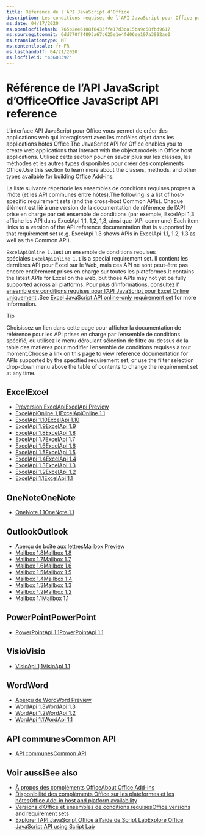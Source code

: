 ```yaml
---
title: Référence de l’API JavaScript d’Office
description: Les conditions requises de l’API JavaScript pour Office par hôte.
ms.date: 04/17/2020
ms.openlocfilehash: 765b2ee6108f6433ffe17d3ca15ba9c68fbd9617
ms.sourcegitcommit: 6dd770ff4893a67c625e1e4fd06ee197a3992ae0
ms.translationtype: MT
ms.contentlocale: fr-FR
ms.lasthandoff: 04/21/2020
ms.locfileid: "43603397"
---
```

# <a name="office-javascript-api-reference"></a><span data-ttu-id="c7116-103">Référence de l’API JavaScript d’Office</span><span class="sxs-lookup"><span data-stu-id="c7116-103">Office JavaScript API reference</span></span>

<span data-ttu-id="c7116-104">L’interface API JavaScript pour Office vous permet de créer des applications web qui interagissent avec les modèles objet dans les applications hôtes Office.</span><span class="sxs-lookup"><span data-stu-id="c7116-104">The JavaScript API for Office enables you to create web applications that interact with the object models in Office host applications.</span></span> <span data-ttu-id="c7116-105">Utilisez cette section pour en savoir plus sur les classes, les méthodes et les autres types disponibles pour créer des compléments Office.</span><span class="sxs-lookup"><span data-stu-id="c7116-105">Use this section to learn more about the classes, methods, and other types available for building Office Add-ins.</span></span>

<span data-ttu-id="c7116-106">La liste suivante répertorie les ensembles de conditions requises propres à l’hôte (et les API communes entre hôtes).</span><span class="sxs-lookup"><span data-stu-id="c7116-106">The following is a list of host-specific requirement sets (and the cross-host Common APIs).</span></span> <span data-ttu-id="c7116-107">Chaque élément est lié à une version de la documentation de référence de l’API prise en charge par cet ensemble de conditions (par exemple, ExcelApi 1,3 affiche les API dans ExcelApi 1,1, 1,2, 1,3, ainsi que l’API commune).</span><span class="sxs-lookup"><span data-stu-id="c7116-107">Each item links to a version of the API reference documentation that is supported by that requirement set (e.g. ExcelApi 1.3 shows APIs in ExcelApi 1.1, 1.2, 1.3 as well as the Common API).</span></span>

<span data-ttu-id="c7116-108">`ExcelApiOnline 1.1`est un ensemble de conditions requises spéciales.</span><span class="sxs-lookup"><span data-stu-id="c7116-108">`ExcelApiOnline 1.1` is a special requirement set.</span></span> <span data-ttu-id="c7116-109">Il contient les dernières API pour Excel sur le Web, mais ces API ne sont peut-être pas encore entièrement prises en charge sur toutes les plateformes.</span><span class="sxs-lookup"><span data-stu-id="c7116-109">It contains the latest APIs for Excel on the web, but those APIs may not yet be fully supported across all platforms.</span></span> <span data-ttu-id="c7116-110">Pour plus d’informations, consultez l' [ensemble de conditions requises pour l’API JavaScript pour Excel Online uniquement](/office/dev/add-ins/reference/requirement-sets/excel-api-online-requirement-set) .</span><span class="sxs-lookup"><span data-stu-id="c7116-110">See [Excel JavaScript API online-only requirement set](/office/dev/add-ins/reference/requirement-sets/excel-api-online-requirement-set) for more information.</span></span>

> [!TIP]
> <span data-ttu-id="c7116-111">Choisissez un lien dans cette page pour afficher la documentation de référence pour les API prises en charge par l’ensemble de conditions spécifié, ou utilisez le menu déroulant sélection de filtre au-dessus de la table des matières pour modifier l’ensemble de conditions requises à tout moment.</span><span class="sxs-lookup"><span data-stu-id="c7116-111">Choose a link on this page to view reference documentation for APIs supported by the specified requirement set, or use the filter selection drop-down menu above the table of contents to change the requirement set at any time.</span></span>

## <a name="excel"></a><span data-ttu-id="c7116-112">Excel</span><span class="sxs-lookup"><span data-stu-id="c7116-112">Excel</span></span>

- [<span data-ttu-id="c7116-113">Préversion ExcelApi</span><span class="sxs-lookup"><span data-stu-id="c7116-113">ExcelApi Preview</span></span>](/javascript/api/excel?view=excel-js-preview)
- [<span data-ttu-id="c7116-114">ExcelApiOnline 1,1</span><span class="sxs-lookup"><span data-stu-id="c7116-114">ExcelApiOnline 1.1</span></span>](/javascript/api/excel?view=excel-js-online)
- [<span data-ttu-id="c7116-115">ExcelApi 1.10</span><span class="sxs-lookup"><span data-stu-id="c7116-115">ExcelApi 1.10</span></span>](/javascript/api/excel?view=excel-js-1.10)
- [<span data-ttu-id="c7116-116">ExcelApi 1.9</span><span class="sxs-lookup"><span data-stu-id="c7116-116">ExcelApi 1.9</span></span>](/javascript/api/excel?view=excel-js-1.9)
- [<span data-ttu-id="c7116-117">ExcelApi 1.8</span><span class="sxs-lookup"><span data-stu-id="c7116-117">ExcelApi 1.8</span></span>](/javascript/api/excel?view=excel-js-1.8)
- [<span data-ttu-id="c7116-118">ExcelApi 1.7</span><span class="sxs-lookup"><span data-stu-id="c7116-118">ExcelApi 1.7</span></span>](/javascript/api/excel?view=excel-js-1.7)
- [<span data-ttu-id="c7116-119">ExcelApi 1.6</span><span class="sxs-lookup"><span data-stu-id="c7116-119">ExcelApi 1.6</span></span>](/javascript/api/excel?view=excel-js-1.6)
- [<span data-ttu-id="c7116-120">ExcelApi 1.5</span><span class="sxs-lookup"><span data-stu-id="c7116-120">ExcelApi 1.5</span></span>](/javascript/api/excel?view=excel-js-1.5)
- [<span data-ttu-id="c7116-121">ExcelApi 1.4</span><span class="sxs-lookup"><span data-stu-id="c7116-121">ExcelApi 1.4</span></span>](/javascript/api/excel?view=excel-js-1.4)
- [<span data-ttu-id="c7116-122">ExcelApi 1.3</span><span class="sxs-lookup"><span data-stu-id="c7116-122">ExcelApi 1.3</span></span>](/javascript/api/excel?view=excel-js-1.3)
- [<span data-ttu-id="c7116-123">ExcelApi 1.2</span><span class="sxs-lookup"><span data-stu-id="c7116-123">ExcelApi 1.2</span></span>](/javascript/api/excel?view=excel-js-1.2)
- [<span data-ttu-id="c7116-124">ExcelApi 1.1</span><span class="sxs-lookup"><span data-stu-id="c7116-124">ExcelApi 1.1</span></span>](/javascript/api/excel?view=excel-js-1.1)

## <a name="onenote"></a><span data-ttu-id="c7116-125">OneNote</span><span class="sxs-lookup"><span data-stu-id="c7116-125">OneNote</span></span>

- [<span data-ttu-id="c7116-126">OneNote 1,1</span><span class="sxs-lookup"><span data-stu-id="c7116-126">OneNote 1.1</span></span>](/javascript/api/onenote?view=onenote-js-1.1)

## <a name="outlook"></a><span data-ttu-id="c7116-127">Outlook</span><span class="sxs-lookup"><span data-stu-id="c7116-127">Outlook</span></span>

- [<span data-ttu-id="c7116-128">Aperçu de boîte aux lettres</span><span class="sxs-lookup"><span data-stu-id="c7116-128">Mailbox Preview</span></span>](/javascript/api/outlook?view=outlook-js-preview)
- [<span data-ttu-id="c7116-129">Mailbox 1.8</span><span class="sxs-lookup"><span data-stu-id="c7116-129">Mailbox 1.8</span></span>](/javascript/api/outlook?view=outlook-js-1.8)
- [<span data-ttu-id="c7116-130">Mailbox 1.7</span><span class="sxs-lookup"><span data-stu-id="c7116-130">Mailbox 1.7</span></span>](/javascript/api/outlook?view=outlook-js-1.7)
- [<span data-ttu-id="c7116-131">Mailbox 1.6</span><span class="sxs-lookup"><span data-stu-id="c7116-131">Mailbox 1.6</span></span>](/javascript/api/outlook?view=outlook-js-1.6)
- [<span data-ttu-id="c7116-132">Mailbox 1.5</span><span class="sxs-lookup"><span data-stu-id="c7116-132">Mailbox 1.5</span></span>](/javascript/api/outlook?view=outlook-js-1.5)
- [<span data-ttu-id="c7116-133">Mailbox 1.4</span><span class="sxs-lookup"><span data-stu-id="c7116-133">Mailbox 1.4</span></span>](/javascript/api/outlook?view=outlook-js-1.4)
- [<span data-ttu-id="c7116-134">Mailbox 1.3</span><span class="sxs-lookup"><span data-stu-id="c7116-134">Mailbox 1.3</span></span>](/javascript/api/outlook?view=outlook-js-1.3)
- [<span data-ttu-id="c7116-135">Mailbox 1.2</span><span class="sxs-lookup"><span data-stu-id="c7116-135">Mailbox 1.2</span></span>](/javascript/api/outlook?view=outlook-js-1.2)
- [<span data-ttu-id="c7116-136">Mailbox 1.1</span><span class="sxs-lookup"><span data-stu-id="c7116-136">Mailbox 1.1</span></span>](/javascript/api/outlook?view=outlook-js-1.1)

## <a name="powerpoint"></a><span data-ttu-id="c7116-137">PowerPoint</span><span class="sxs-lookup"><span data-stu-id="c7116-137">PowerPoint</span></span>

- [<span data-ttu-id="c7116-138">PowerPointApi 1.1</span><span class="sxs-lookup"><span data-stu-id="c7116-138">PowerPointApi 1.1</span></span>](/javascript/api/powerpoint?view=powerpoint-js-1.1)

## <a name="visio"></a><span data-ttu-id="c7116-139">Visio</span><span class="sxs-lookup"><span data-stu-id="c7116-139">Visio</span></span>

- [<span data-ttu-id="c7116-140">VisioApi 1,1</span><span class="sxs-lookup"><span data-stu-id="c7116-140">VisioApi 1.1</span></span>](/javascript/api/visio?view=visio-js-1.1)

## <a name="word"></a><span data-ttu-id="c7116-141">Word</span><span class="sxs-lookup"><span data-stu-id="c7116-141">Word</span></span>

- [<span data-ttu-id="c7116-142">Aperçu de Word</span><span class="sxs-lookup"><span data-stu-id="c7116-142">Word Preview</span></span>](/javascript/api/word?view=word-js-preview)
- [<span data-ttu-id="c7116-143">WordApi 1.3</span><span class="sxs-lookup"><span data-stu-id="c7116-143">WordApi 1.3</span></span>](/javascript/api/word?view=word-js-1.3)
- [<span data-ttu-id="c7116-144">WordApi 1.2</span><span class="sxs-lookup"><span data-stu-id="c7116-144">WordApi 1.2</span></span>](/javascript/api/word?view=word-js-1.2)
- [<span data-ttu-id="c7116-145">WordApi 1.1</span><span class="sxs-lookup"><span data-stu-id="c7116-145">WordApi 1.1</span></span>](/javascript/api/word?view=word-js-1.1)

## <a name="common-api"></a><span data-ttu-id="c7116-146">API communes</span><span class="sxs-lookup"><span data-stu-id="c7116-146">Common API</span></span>

- [<span data-ttu-id="c7116-147">API communes</span><span class="sxs-lookup"><span data-stu-id="c7116-147">Common API</span></span>](/javascript/api/office?view=common-js)

## <a name="see-also"></a><span data-ttu-id="c7116-148">Voir aussi</span><span class="sxs-lookup"><span data-stu-id="c7116-148">See also</span></span>

- [<span data-ttu-id="c7116-149">À propos des compléments Office</span><span class="sxs-lookup"><span data-stu-id="c7116-149">About Office Add-ins</span></span>](/office/dev/add-ins/overview)
- [<span data-ttu-id="c7116-150">Disponibilité des compléments Office sur les plateformes et les hôtes</span><span class="sxs-lookup"><span data-stu-id="c7116-150">Office Add-in host and platform availability</span></span>](/office/dev/add-ins/overview/office-add-in-availability)
- [<span data-ttu-id="c7116-151">Versions d’Office et ensembles de conditions requises</span><span class="sxs-lookup"><span data-stu-id="c7116-151">Office versions and requirement sets</span></span>](/office/dev/add-ins/develop/office-versions-and-requirement-sets)
- [<span data-ttu-id="c7116-152">Explorer l’API JavaScript Office à l’aide de Script Lab</span><span class="sxs-lookup"><span data-stu-id="c7116-152">Explore Office JavaScript API using Script Lab</span></span>](/office/dev/add-ins/overview/explore-with-script-lab)
